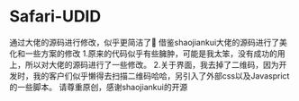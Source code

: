 # Safari-UDID
通过大佬的源码进行修改，似乎更简洁了🌚
借鉴shaojiankui大佬的源码进行了美化和一些方案的修改
1.原来的代码似乎有些臃肿，可能是我太笨，没有成功的用上，所以对大佬的源码进行了一些修改。
2.关于界面，我去掉了二维码，因为开发时，我的客户们似乎懒得去扫描二维码哈哈，另引入了外部css以及Javasprict的一些脚本。
请尊重原创，感谢shaojiankui的开源
